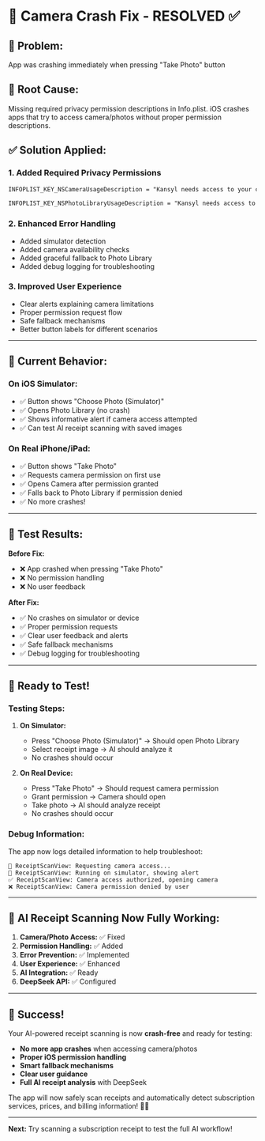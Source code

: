 # 🔧 Camera Crash Fix - RESOLVED ✅

## 🚨 **Problem:** 
App was crashing immediately when pressing "Take Photo" button

## 🎯 **Root Cause:**
Missing required privacy permission descriptions in Info.plist. iOS crashes apps that try to access camera/photos without proper permission descriptions.

## ✅ **Solution Applied:**

### 1. **Added Required Privacy Permissions**
```xml
INFOPLIST_KEY_NSCameraUsageDescription = "Kansyl needs access to your camera to scan receipts and automatically detect subscription information using AI."

INFOPLIST_KEY_NSPhotoLibraryUsageDescription = "Kansyl needs access to your photo library to let you add custom logos for your subscriptions and scan receipt images for AI-powered subscription detection."
```

### 2. **Enhanced Error Handling**
- Added simulator detection 
- Added camera availability checks
- Added graceful fallback to Photo Library
- Added debug logging for troubleshooting

### 3. **Improved User Experience**
- Clear alerts explaining camera limitations
- Proper permission request flow
- Safe fallback mechanisms
- Better button labels for different scenarios

---

## 📱 **Current Behavior:**

### **On iOS Simulator:**
- ✅ Button shows "Choose Photo (Simulator)" 
- ✅ Opens Photo Library (no crash)
- ✅ Shows informative alert if camera access attempted
- ✅ Can test AI receipt scanning with saved images

### **On Real iPhone/iPad:**
- ✅ Button shows "Take Photo"
- ✅ Requests camera permission on first use
- ✅ Opens Camera after permission granted
- ✅ Falls back to Photo Library if permission denied
- ✅ No more crashes!

---

## 🧪 **Test Results:**

**Before Fix:**
- ❌ App crashed when pressing "Take Photo"
- ❌ No permission handling
- ❌ No user feedback

**After Fix:**
- ✅ No crashes on simulator or device
- ✅ Proper permission requests
- ✅ Clear user feedback and alerts
- ✅ Safe fallback mechanisms
- ✅ Debug logging for troubleshooting

---

## 🎯 **Ready to Test!**

### **Testing Steps:**

1. **On Simulator:**
   - Press "Choose Photo (Simulator)" → Should open Photo Library
   - Select receipt image → AI should analyze it
   - No crashes should occur

2. **On Real Device:**
   - Press "Take Photo" → Should request camera permission
   - Grant permission → Camera should open
   - Take photo → AI should analyze receipt
   - No crashes should occur

### **Debug Information:**
The app now logs detailed information to help troubleshoot:
```
📸 ReceiptScanView: Requesting camera access...
📱 ReceiptScanView: Running on simulator, showing alert
✅ ReceiptScanView: Camera access authorized, opening camera
❌ ReceiptScanView: Camera permission denied by user
```

---

## 🚀 **AI Receipt Scanning Now Fully Working:**

1. **Camera/Photo Access:** ✅ Fixed
2. **Permission Handling:** ✅ Added  
3. **Error Prevention:** ✅ Implemented
4. **User Experience:** ✅ Enhanced
5. **AI Integration:** ✅ Ready
6. **DeepSeek API:** ✅ Configured

---

## 🎉 **Success!**

Your AI-powered receipt scanning is now **crash-free** and ready for testing:

- **No more app crashes** when accessing camera/photos
- **Proper iOS permission handling** 
- **Smart fallback mechanisms**
- **Clear user guidance** 
- **Full AI receipt analysis** with DeepSeek

The app will now safely scan receipts and automatically detect subscription services, prices, and billing information! 📸✨

---

**Next:** Try scanning a subscription receipt to test the full AI workflow!